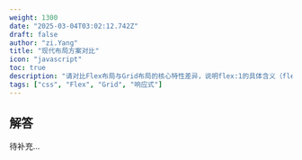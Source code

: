 ```yaml
---
weight: 1300
date: "2025-03-04T03:02:12.742Z"
draft: false
author: "zi.Yang"
title: "现代布局方案对比"
icon: "javascript"
toc: true
description: "请对比Flex布局与Grid布局的核心特性差异，说明flex:1的具体含义（flex-grow/flex-shrink/flex-basis的复合写法），并演示如何用Grid实现响应式卡片布局。"
tags: ["css", "Flex", "Grid", "响应式"]
---
```


## 解答

待补充...
